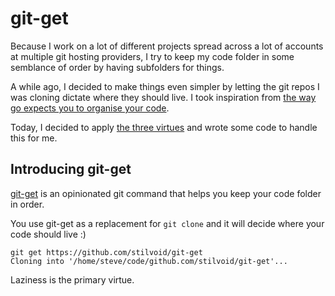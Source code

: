 #  git-get

Because I work on a lot of different projects spread across a lot of
accounts at multiple git hosting providers, I try to keep my code folder
in some semblance of order by having subfolders for things.

A while ago, I decided to make things even simpler by letting the git
repos I was cloning dictate where they should live. I took inspiration
from [the way go expects you to organise your
code](https://golang.org/doc/code.html#ImportPaths).

Today, I decided to apply [the three virtues](http://threevirtues.com/)
and wrote some code to handle this for me.

## Introducing git-get

[git-get](https://github.com/stilvoid/git-get) is an opinionated git
command that helps you keep your code folder in order.

You use git-get as a replacement for `git clone` and it will decide
where your code should live :)

    git get https://github.com/stilvoid/git-get
    Cloning into '/home/steve/code/github.com/stilvoid/git-get'...

Laziness is the primary virtue.
